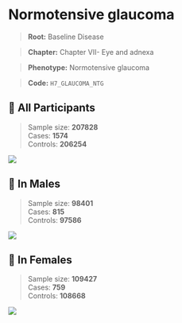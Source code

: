 # Normotensive glaucoma

> **Root:** Baseline Disease  

> **Chapter:** Chapter VII- Eye and adnexa  

> **Phenotype:** Normotensive glaucoma  

> **Code:** `H7_GLAUCOMA_NTG`

## 🧪 All Participants  
> Sample size: **207828**  
> Cases: **1574**  
> Controls: **206254**
<img src="/Disease/Figures/ALL/Incidence/H7_GLAUCOMA_NTG.png"/>
<CsvTable src="/Disease/Data/ALL/Incidence/COX_H7_GLAUCOMA_NTG.csv" label="🔍 View full results" />

## 👨 In Males  
> Sample size: **98401**  
> Cases: **815**  
> Controls: **97586**
<img src="/Disease/Figures/Male/Incidence/H7_GLAUCOMA_NTG.png"/>
<CsvTable src="/Disease/Data/Male/Incidence/COX_H7_GLAUCOMA_NTG.csv" label="🔍 View full results" />

## 👩 In Females  
> Sample size: **109427**  
> Cases: **759**  
> Controls: **108668**
<img src="/Disease/Figures/Female/Incidence/H7_GLAUCOMA_NTG.png"/>
<CsvTable src="/Disease/Data/Female/Incidence/COX_H7_GLAUCOMA_NTG.csv" label="🔍 View full results" />
